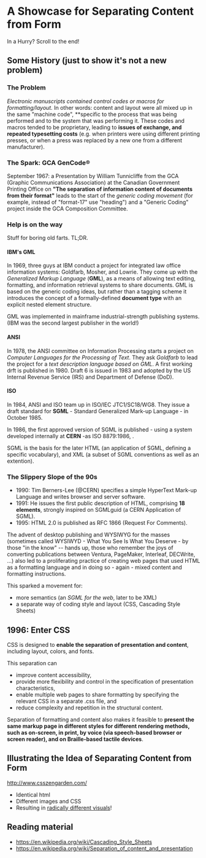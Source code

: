 # A Showcase for Separating Content from Form

In a Hurry? Scroll to the end!

## Some History (just to show it's not a new problem)

### The Problem 

*Electronic manuscripts contained control codes or macros for formatting/layout.* In other words: content and layout were all mixed up in the same "machine code", **specific to the process that was being performed and to the system that was performing it. These codes and macros tended to be proprietary, leading to **issues of exchange, and repeated typesetting costs** (e.g. when printers were using different printing presses, or when a press was replaced by a new one from a different manufacturer).


### The Spark: GCA GenCode&reg;

September 1967: a Presentation by William Tunnicliffe from the GCA (Graphic Communications Association) at the Canadian Government Printing Office  on **"The separation of information content of documents from their format"** leads to 
the start of the *generic coding movement* (for example, instead of "format-17" use "heading") and a "Generic Coding" project inside the GCA Composition Committee.

### Help is on the way

Stuff for boring old farts. TL;DR.

#### IBM's GML

In 1969, three guys at IBM conduct a project for integrated law office information systems: Goldfarb, Mosher, and Lowrie. They come up with the *Generalized Markup Language* (**GML**), as a means of allowing text editing, formatting, and information retrieval systems to share documents. GML is based on the generic coding ideas, but rather than a tagging scheme it introduces the concept of a formally-defined **document type** with an explicit nested element structure. 

GML was implemented in mainframe industrial-strength publishing systems. (IBM was the second largest publisher in the world!)

#### ANSI

In 1978, the ANSI committee on Information Processing starts a project on *Computer Languages for the Processing of Text*. They ask *Goldfarb* to lead the project for a *text description language based on GML*. A first working drft is published in 1980. Draft 6 is issued in 1983 and adopted by the US Internal Revenue Service (IRS) and Department of Defense (DoD).

#### ISO

In 1984, ANSI and ISO team up in ISO/IEC JTC1/SC18/WG8. They issue a draft standard for **SGML** - Standard Generalized Mark-up Language - in October 1985. 

In 1986, the first approved version of SGML is published - using a system developed internally at **CERN** -as ISO 8879:1986, .

SGML is the basis for the later HTML (an application of SGML, defining a specific vocabulary), and XML (a subset of SGML conventions as well as an extention).

### The Slippery Slope of the 90s 

* 1990: Tim Berners-Lee (@CERN) specifies a simple HyperText Mark-up Language and writes browser and server software.
* 1991: He issues the first public description of HTML, comprising **18 elements**, strongly inspired on SGMLguid (a CERN Application of SGML). 
* 1995: HTML 2.0 is published as RFC 1866 (Request For Comments). 

The advent of desktop publishing and WYSIWYG for the masses (sometimes called WYSIWYD - What You See Is What You Deserve - by those "in the know" -- hands up, those who remember the joys of converting publications between Ventura, PageMaker, Interleaf, DECWrite, ...) also led to a proliferating practice of creating web pages that used HTML as a formatting language and in doing so - again - mixed content and formatting instructions. 

This sparked a movement for:

* more semantics (an *SGML for the web*, later to be XML)
* a separate way of coding style and layout (CSS, Cascading Style Sheets)

## 1996: Enter CSS

CSS is designed to **enable the separation of presentation and content**, including layout, colors, and fonts.

This separation can 
* improve content accessibility, 
* provide more flexibility and control in the specification of presentation characteristics, 
* enable multiple web pages to share formatting by specifying the relevant CSS in a separate .css file, and 
* reduce complexity and repetition in the structural content.

Separation of formatting and content also makes it feasible to **present the same markup page in different styles for different rendering methods, such as on-screen, in print, by voice (via speech-based browser or screen reader), and on Braille-based tactile devices**. 

## Illustrating the Idea of Separating Content from Form

http://www.csszengarden.com/

* Identical html
* Different images and CSS
* Resulting in [radically different visuals](http://www.mezzoblue.com/zengarden/alldesigns/)!

## Reading material

* https://en.wikipedia.org/wiki/Cascading_Style_Sheets
* https://en.wikipedia.org/wiki/Separation_of_content_and_presentation

